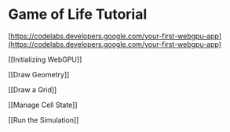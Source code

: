 # Game of Life Tutorial

[https://codelabs.developers.google.com/your-first-webgpu-app](https://codelabs.developers.google.com/your-first-webgpu-app)

[[Initializing WebGPU]]

[[Draw Geometry]]

[[Draw a Grid]]

[[Manage Cell State]]

[[Run the Simulation]]